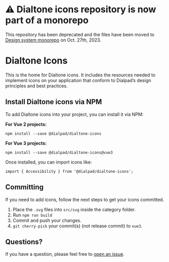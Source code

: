 # ⚠️ Dialtone icons repository is now part of a monorepo

This repository has been deprecated and the files have been moved to [Design system monorepo](https://github.com/dialpad/design-system) on Oct. 27th, 2023.

# Dialtone Icons

This is the home for Dialtone icons. It includes the resources needed to implement icons on your application that conform to Dialpad’s design principles and best practices.

## Install Dialtone icons via NPM

To add Dialtone icons into your project, you can install it via NPM:

**For Vue 2 projects:**
```
npm install --save @dialpad/dialtone-icons
```

**For Vue 3 projects:**
```
npm install --save @dialpad/dialtone-icons@vue3
```

Once installed, you can import icons like:
```
import { Accessibility } from '@dialpad/dialtone-icons';
```

## Committing

If you need to add icons, follow the next steps to get your icons committed.

1. Place the `.svg` files into `src/svg` inside the category folder.
2. Run `npm run build`
3. Commit and push your changes.
4. `git cherry-pick` your commit(s) (not release commit) to `vue3`.

## Questions?

If you have a question, please feel free to [open an issue](https://github.com/dialpad/dialtone-icons/issues/new).
